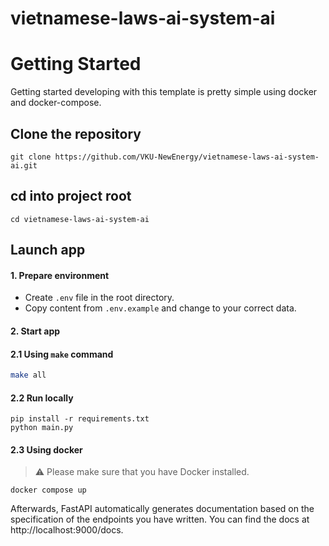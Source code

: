 # vietnamese-laws-ai-system-ai

# Getting Started

Getting started developing with this template is pretty simple using docker and docker-compose.

## Clone the repository

```
git clone https://github.com/VKU-NewEnergy/vietnamese-laws-ai-system-ai.git
```

## cd into project root

```
cd vietnamese-laws-ai-system-ai
```

## Launch app
#### 1. Prepare environment
- Create `.env` file in the root directory.
- Copy content from `.env.example` and change to your correct data.
#### 2. Start app
#### 2.1 Using `make` command
```bash
make all
```
#### 2.2 Run locally
```
pip install -r requirements.txt
python main.py
```
#### 2.3 Using docker

> :warning: Please make sure that you have Docker installed.
```
docker compose up
```

Afterwards, FastAPI automatically generates documentation based on the specification of the endpoints you have written. You can find the docs at http://localhost:9000/docs.
